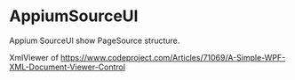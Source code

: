# AppiumSourceUI
Appium SourceUI show PageSource structure.

XmlViewer of https://www.codeproject.com/Articles/71069/A-Simple-WPF-XML-Document-Viewer-Control

